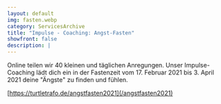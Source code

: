 ```yaml
---
layout: default
img: fasten.webp
category: ServicesArchive
title: "Impulse - Coaching: Angst-Fasten"
showfront: false
description: |
---
```


Online teilen wir 40 kleinen und täglichen Anregungen. Unser Impulse-Coaching lädt dich ein in der Fastenzeit vom 17. Februar 2021 bis 3. April 2021 deine "Ängste" zu finden und fühlen.

[https://turtletrafo.de/angstfasten2021](/angstfasten2021)
